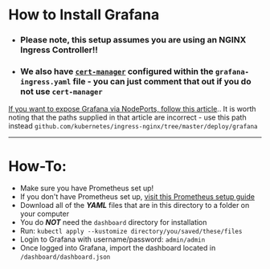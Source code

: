 # How to Install Grafana

- ### Please note, this setup assumes you are using an NGINX Ingress Controller!! 
- ### We also have [`cert-manager`](https://github.com/jetstack/cert-manager) configured within the `grafana-ingress.yaml` file - you can just comment that out if you do not use `cert-manager`

[If you want to expose Grafana via NodePorts, follow this article](https://kubernetes.github.io/ingress-nginx/user-guide/monitoring/).. It is worth noting that the paths supplied in that article are incorrect - use this path instead `github.com/kubernetes/ingress-nginx/tree/master/deploy/grafana`

---

# How-To:

- Make sure you have Prometheus set up!
- If you don't have Prometheus set up, [visit this Prometheus setup guide](https://github.com/oze4/digitalocean-kubernetes/tree/master/prometheus)
- Download all of the ***YAML*** files that are in this directory to a folder on your computer
- You do ***NOT*** need the `dashboard` directory for installation
- Run: `kubectl apply --kustomize directory/you/saved/these/files`
- Login to Grafana with username/password: `admin/admin`
- Once logged into Grafana, import the dashboard located in `/dashboard/dashboard.json`
